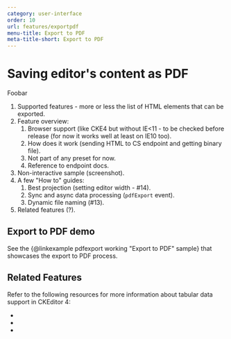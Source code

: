```yaml
---
category: user-interface
order: 10
url: features/exportpdf
menu-title: Export to PDF
meta-title-short: Export to PDF
---
```

<!--
Copyright (c) 2003-2020, CKSource - Frederico Knabben. All rights reserved.
For licensing, see LICENSE.md.
-->

# Saving editor's content as PDF

Foobar

1.  Supported features - more or less the list of HTML elements that can be exported.
2.  Feature overview:
    1.  Browser support (like CKE4 but without IE\<11 - to be checked before release (for now it works well at least on IE10 too).
    2.  How does it work (sending HTML to CS endpoint and getting binary file).
    3.  Not part of any preset for now.
    4.  Reference to endpoint docs.
3.  Non-interactive sample (screenshot).
4.  A few "How to" guides:
    1.  Best projection (setting editor width - #14).
    2.  Sync and async data processing (`pdfExport` event).
    3.  Dynamic file naming (#13).
5.  Related features (?).

## Export to PDF demo

See the {@linkexample pdfexport working "Export to PDF" sample} that showcases the export to PDF process.

## Related Features

Refer to the following resources for more information about tabular data support in CKEditor 4:

* 
* 
* 
